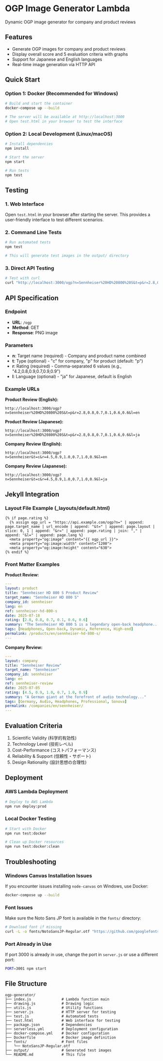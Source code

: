 # OGP Image Generator Lambda

Dynamic OGP image generator for company and product reviews

## Features
- Generate OGP images for company and product reviews
- Display overall score and 5 evaluation criteria with graphs
- Support for Japanese and English languages
- Real-time image generation via HTTP API

## Quick Start

### Option 1: Docker (Recommended for Windows)

```bash
# Build and start the container
docker-compose up --build

# The server will be available at http://localhost:3000
# Open test.html in your browser to test the interface
```

### Option 2: Local Development (Linux/macOS)

```bash
# Install dependencies
npm install

# Start the server
npm start

# Run tests
npm test
```

## Testing

### 1. Web Interface
Open `test.html` in your browser after starting the server. This provides a user-friendly interface to test different scenarios.

### 2. Command Line Tests
```bash
# Run automated tests
npm test

# This will generate test images in the output/ directory
```

### 3. Direct API Testing
```bash
# Test with curl
curl "http://localhost:3000/ogp?n=Sennheiser%20HD%20800%20S&t=p&r=2.8,0.8,0.7,0.1,0.6,0.6&l=en" -o test.png
```

## API Specification

### Endpoint
- **URL**: `/ogp`
- **Method**: GET
- **Response**: PNG image

### Parameters
- **n**: Target name (required) - Company and product name combined
- **t**: Type (optional) - "c" for company, "p" for product (default: "p")
- **r**: Rating (required) - Comma-separated 6 values (e.g., "4.2,0.8,0.9,0.7,0.9,0.9")
- **l**: Language (optional) - "ja" for Japanese, default is English

### Example URLs

**Product Review (English):**
```
http://localhost:3000/ogp?n=Sennheiser%20HD%20800%20S&t=p&r=2.8,0.8,0.7,0.1,0.6,0.6&l=en
```

**Product Review (Japanese):**
```
http://localhost:3000/ogp?n=Sennheiser%20HD%20800%20S&t=p&r=2.8,0.8,0.7,0.1,0.6,0.6&l=ja
```

**Company Review (English):**
```
http://localhost:3000/ogp?n=Sennheiser&t=c&r=4.5,0.9,1.0,0.7,1.0,0.9&l=en
```

**Company Review (Japanese):**
```
http://localhost:3000/ogp?n=Sennheiser&t=c&r=4.5,0.9,1.0,0.7,1.0,0.9&l=ja
```

## Jekyll Integration

### Layout File Example (_layouts/default.html)
```liquid
{% if page.rating %}
  {% assign ogp_url = "https://api.example.com/ogp?n=" | append: page.target_name | url_encode | append: "&t=" | append: page.layout | slice: 0, 1 | append: "&r=" | append: page.rating | join: "," | append: "&l=" | append: page.lang %}
  <meta property="og:image" content="{{ ogp_url }}">
  <meta property="og:image:width" content="1200">
  <meta property="og:image:height" content="630">
{% endif %}
```

### Front Matter Examples

**Product Review:**
```yaml
---
layout: product
title: "Sennheiser HD 800 S Product Review"
target_name: "Sennheiser HD 800 S"
company_id: sennheiser
lang: en
ref: sennheiser-hd-800-s
date: 2025-07-18
rating: [2.8, 0.8, 0.7, 0.1, 0.6, 0.6]
summary: "The Sennheiser HD 800 S is a legendary open-back headphone..."
tags: [Headphones, Open-back, Dynamic, Reference, High-end]
permalink: /products/en/sennheiser-hd-800-s/
---
```

**Company Review:**
```yaml
---
layout: company
title: "Sennheiser Review"
target_name: "Sennheiser"
company_id: sennheiser
lang: en
ref: sennheiser-review
date: 2025-07-05
rating: [4.5, 0.9, 1.0, 0.7, 1.0, 0.9]
summary: "A German giant at the forefront of audio technology..."
tags: [Germany, Audio, Headphones, Professional, Sonova]
permalink: /companies/en/sennheiser/
---
```

## Evaluation Criteria
1. Scientific Validity (科学的有効性)
2. Technology Level (技術レベル)
3. Cost-Performance (コストパフォーマンス)
4. Reliability & Support (信頼性・サポート)
5. Design Rationality (設計思想の合理性)

## Deployment

### AWS Lambda Deployment
```bash
# Deploy to AWS Lambda
npm run deploy:prod
```

### Local Docker Testing
```bash
# Start with Docker
npm run test:docker

# Clean up Docker resources
npm run test:docker:clean
```

## Troubleshooting

### Windows Canvas Installation Issues
If you encounter issues installing `node-canvas` on Windows, use Docker:
```bash
docker-compose up --build
```

### Font Issues
Make sure the Noto Sans JP font is available in the `fonts/` directory:
```bash
# Download font if missing
curl -L -o fonts/NotoSansJP-Regular.otf "https://github.com/googlefonts/noto-cjk/raw/main/Sans/OTF/Japanese/NotoSansJP-Regular.otf"
```

### Port Already in Use
If port 3000 is already in use, change the port in `server.js` or use a different port:
```bash
PORT=3001 npm start
```

## File Structure
```
ogp-generator/
├── index.js              # Lambda function main
├── drawing.js            # Drawing logic
├── utils.js              # Utility functions
├── server.js             # HTTP server for testing
├── test.js               # Automated tests
├── test.html             # Web interface for testing
├── package.json          # Dependencies
├── serverless.yml        # Deployment configuration
├── docker-compose.yml    # Docker configuration
├── Dockerfile            # Docker image definition
├── fonts/                # Font files
│   └── NotoSansJP-Regular.otf
├── output/               # Generated test images
└── README.md             # This file
``` 